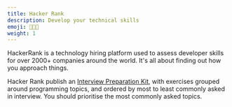 ```yaml
---
title: Hacker Rank
description: Develop your technical skills
emoji: 🧑🏿‍💻
weight: 1
---
```


HackerRank is a technology hiring platform used to assess developer skills for over 2000+ companies around the world. It's all about finding out how you approach things.

Hacker Rank publish an [Interview Preparation Kit](https://www.hackerrank.com/interview/interview-preparation-kit), with exercises grouped around programming topics, and ordered by most to least commonly asked in interview. You should prioritise the most commonly asked topics.
